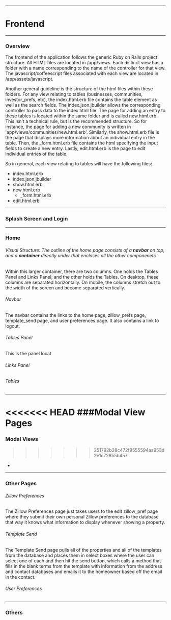 



--------------
# Frontend 

------------
### Overview

The frontend of the application follows the generic Ruby on Rails project structure. All HTML files are located in /app/views. Each distinct view has a folder with a name corresponding to the name of the controller for that view. The javascript/coffeescript files associated with each view are located in /app/assets/javascript.

Another general guideline is the structure of the html files within these folders. For any view relating to tables (businesses, communities, investor_prefs, etc), the index.html.erb file contains the table element as well as the search fields. The index.json.jbuilder allows the corresponding controller to pass data to the index html file. The page for adding an entry to these tables is located within the same folder and is called new.html.erb. This isn't a technical rule, but is the recommended structure. So for instance, the page for adding a new community is written in 'app/views/communities/new.html.erb'. Similarly, the show.html.erb file is the page that displays more information about an individual entry in the table. Then, the _form.html.erb file contains the html specifying the input fields to create a new entry. Lastly, edit.html.erb is the page to edit individual entries of the table. 

So in general, each view relating to tables will have the following files:
* index.html.erb
* index.json.jbuilder
* show.html.erb
* new.html.erb
    * _form.html.erb
* edit.html.erb


------------
### Splash Screen and Login


------------
### Home

###### Visual Structure: The outline of the home page consists of a **navbar** on top, and a **container** directly under that encloses all the other componenets.
Within this larger container, there are two columns. One holds the Tables Panel and Links Panel, and the other holds the Tables. On desktop, these columns are separated horizontally. On mobile, the columns stretch out to the width of the screen and become separated vertically.


###### Navbar
The navbar contains the links to the home page, zillow\_prefs page, template\_send page, and user preferences page. It also contains a link to logout.

###### Tables Panel
This is the panel locat

###### Links Panel

###### Tables


------------
<<<<<<< HEAD
###Modal View Pages
=======
### Modal Views
>>>>>>> 251792b28c472f9555594aa953d2e1c72855b457

* 


------------
### Other Pages

###### Zillow Preferences 
The Zillow Preferences page just takes users to the edit zillow\_pref page where they submit their own personal Zillow preferences to the database that way it knows what information to display whenever showing a property.

###### Template Send 
The Template Send page pulls all of the properties and all of the templates from the database and places them in select boxes where the user can select one of each and then hit the send button, which calls a method that fills in the blank terms from the template with information from the address and contact databases and emails it to the homeowner based off the email in the contact.

###### User Preferences

------------
### Others